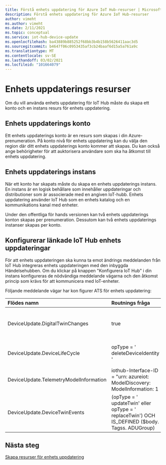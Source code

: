 ```yaml
---
title: Förstå enhets uppdatering för Azure IoT Hub-resurser | Microsoft Docs
description: Förstå enhets uppdatering för Azure IoT Hub-resurser
author: vimeht
ms.author: vimeht
ms.date: 2/11/2021
ms.topic: conceptual
ms.service: iot-hub-device-update
ms.openlocfilehash: ba43889b885252f68bb3b4b158b5626411aac3d5
ms.sourcegitcommit: b4647f06c0953435af3cb24baaf6d15a5a761a9c
ms.translationtype: MT
ms.contentlocale: sv-SE
ms.lasthandoff: 03/02/2021
ms.locfileid: "101664079"
---
```

# <a name="device-update-resources"></a>Enhets uppdaterings resurser

Om du vill använda enhets uppdatering för IoT Hub måste du skapa ett konto och en instans resurs för enhets uppdatering. 

## <a name="device-update-account"></a>Enhets uppdaterings konto

Ett enhets uppdaterings konto är en resurs som skapas i din Azure-prenumeration. På konto nivå för enhets uppdatering kan du välja den region där ditt enhets uppdaterings konto kommer att skapas. Du kan också ange behörigheter för att auktorisera användare som ska ha åtkomst till enhets uppdatering.


## <a name="device-update-instance"></a>Enhets uppdaterings instans
När ett konto har skapats måste du skapa en enhets uppdaterings instans. En instans är en logisk behållare som innehåller uppdateringar och distributioner som är associerade med en angiven IoT-hubb. Enhets uppdatering använder IoT Hub som en enhets katalog och en kommunikations kanal med enheter. 

Under den offentliga för hands versionen kan två enhets uppdaterings konton skapas per prenumeration. Dessutom kan två enhets uppdaterings instanser skapas per konto.

## <a name="configuring-device-update-linked-iot-hub"></a>Konfigurerar länkade IoT Hub enhets uppdateringar 

För att enhets uppdateringen ska kunna ta emot ändrings meddelanden från IoT Hub integreras enhets uppdateringen med den inbyggda Händelsehubben. Om du klickar på knappen "Konfigurera IoT Hub" i din instans konfigureras de nödvändiga meddelande vägarna och den åtkomst princip som krävs för att kommunicera med IoT-enheter. 

Följande meddelande vägar har kon figurer ATS för enhets uppdatering:

|   Flödes namn    | Routnings fråga  | Beskrivning  |
| :--------- | :---- |:---- |
|  DeviceUpdate.DigitalTwinChanges | true |Lyssnar efter digitala dubbla ändringar-händelser  |
|  DeviceUpdate.DeviceLifeCycle | opType = ' deleteDeviceIdentity '  | Lyssnar efter enheter som har tagits bort |
|  DeviceUpdate.TelemetryModelInformation | iothub-Interface-ID = "urn: azureiot: ModelDiscovery: ModelInformation: 1 | Lyssnar efter nya enhets typer |
|  DeviceUpdate.DeviceTwinEvents| (opType = ' updateTwin' eller opType = ' replaceTwin') OCH IS_DEFINED ($body. Tagss. ADUGroup) | Lyssnar efter nya uppdaterings grupper för enheter |

## <a name="next-steps"></a>Nästa steg

[Skapa resurser för enhets uppdatering](./create-device-update-account.md)
